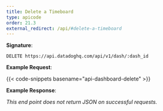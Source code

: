```yaml
---
title: Delete a Timeboard
type: apicode
order: 21.3
external_redirect: /api/#delete-a-timeboard
---
```


**Signature**:

`DELETE https://api.datadoghq.com/api/v1/dash/:dash_id`

**Example Request**:

{{< code-snippets basename="api-dashboard-delete" >}}

**Example Response**:

*This end point does not return JSON on successful requests.*

